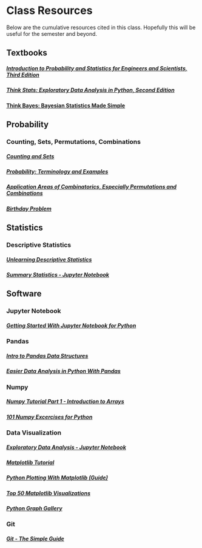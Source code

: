 # Class Resources

Below are the cumulative resources cited in this class. Hopefully this will be useful for the semester and beyond.

## Textbooks

##### [Introduction to Probability and Statistics for Engineers and Scientists, Third Edition](http://www.r-5.org/files/books/computers/algo-list/statistics/Sheldon_Ross-Introduction_to_Probability_and_Statistics-EN.pdf)  


##### [Think Stats: Exploratory Data Analysis in Python, Second Edition](http://greenteapress.com/thinkstats2/thinkstats2.pdf)

#### [Think Bayes: Bayesian Statistics Made Simple](http://www.greenteapress.com/thinkbayes/thinkbayes.pdf)

## Probability

### Counting, Sets, Permutations, Combinations

##### [Counting and Sets](https://ocw.mit.edu/courses/mathematics/18-05-introduction-to-probability-and-statistics-spring-2014/readings/MIT18_05S14_Reading1b.pdf)  

##### [Probability: Terminology and Examples](https://ocw.mit.edu/courses/mathematics/18-05-introduction-to-probability-and-statistics-spring-2014/readings/MIT18_05S14_Reading2.pdf)  

##### [Application Areas of Combinatorics, Especially Permutations and Combinations](https://pdfs.semanticscholar.org/ffc6/601b91268f6bbfa7426055b38f91eb2d11ea.pdf)  


##### [Birthday Problem](https://en.wikipedia.org/wiki/Birthday_problem)

## Statistics

### Descriptive Statistics

##### [Unlearning Descriptive Statistics](http://debrouwere.org/2017/02/01/unlearning-descriptive-statistics)

##### [Summary Statistics - Jupyter Notebook](https://github.com/rasbt/data-science-tutorial/blob/master/code/summary-stats.ipynb)

## Software

### Jupyter Notebook


##### [Getting Started With Jupyter Notebook for Python](https://medium.com/codingthesmartway-com-blog/getting-started-with-jupyter-notebook-for-python-4e7082bd5d46)

### Pandas

##### [Intro to Pandas Data Structures](http://gregreda.com/2013/10/26/intro-to-pandas-data-structures/)

##### [Easier Data Analysis in Python With Pandas](https://www.dataschool.io/easier-data-analysis-with-pandas/)

### Numpy

##### [Numpy Tutorial Part 1 - Introduction to Arrays](https://www.machinelearningplus.com/python/numpy-tutorial-part1-array-python-examples/)

##### [101 Numpy Excercises for Python](https://www.machinelearningplus.com/python/101-numpy-exercises-python/)

### Data Visualization

##### [Exploratory Data Analysis - Jupyter Notebook](https://github.com/rasbt/data-science-tutorial/blob/master/code/eda.ipynb)

##### [Matplotlib Tutorial](http://www.scipy-lectures.org/intro/matplotlib/matplotlib.html)


##### [Python Plotting With Matplotlib (Guide)](https://realpython.com/python-matplotlib-guide)

##### [Top 50 Matplotlib Visualizations](https://www.machinelearningplus.com/plots/top-50-matplotlib-visualizations-the-master-plots-python)

##### [Python Graph Gallery](https://python-graph-gallery.com)

### Git

##### [Git - The Simple Guide](http://rogerdudler.github.io/git-guide/)
